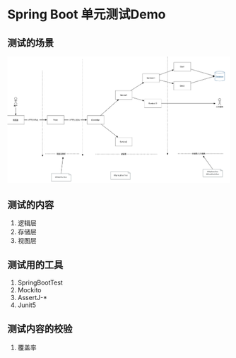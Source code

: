 # Spring Boot 单元测试Demo

## 测试的场景

![测试场景](assets/arch.png)


## 测试的内容

1. 逻辑层
2. 存储层
3. 视图层

## 测试用的工具

1. SpringBootTest
2. Mockito
3. AssertJ-*
4. Junit5

## 测试内容的校验

1. 覆盖率